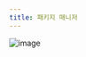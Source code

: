 ```yaml
---
title: 패키지 매니저
---
```


![image](https://miro.medium.com/v2/resize:fit:1400/1*UzHPo9SzcimYbgmrIC0SJg.png)